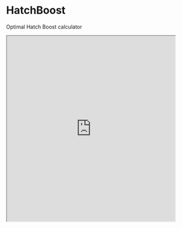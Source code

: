 # HatchBoost
Optimal Hatch Boost calculator
<iframe src="https://public.tableau.com/views/OptimalHatchBoost/HatchBoost?:showVizHome=no&:embed=true" width="90%" height="500"></iframe>
